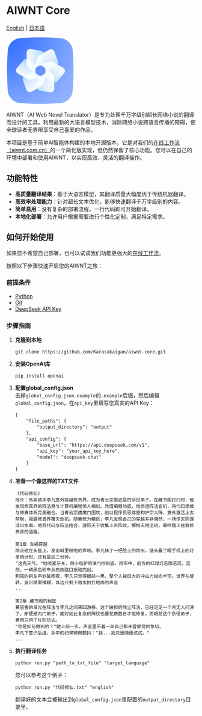 # AIWNT Core

[English](./README.md) | [日本語](./README.ja.md)

![logo](./img/logo.webp)  

AIWNT（AI Web Novel Translator）是专为处理千万字级别超长网络小说的翻译而设计的工具。利用最新的大语言模型技术，消除网络小说跨语言传播的障碍，使全球读者无界限享受自己喜爱的作品。  

本项目是基于简单AI智能体构建的本地开源版本，它是对我们的[在线工作流（aiwnt.com.cn）](https://www.aiwnt.com.cn/)的一个简化版实现，但仍然保留了核心功能。您可以在自己的环境中部署和使用AIWNT，以实现高效、灵活的翻译操作。

## 功能特性

- **高质量翻译结果**：基于大语言模型，其翻译质量大幅度优于传统机器翻译。
- **高效率处理能力**：针对超长文本优化，能够快速翻译千万字级别的内容。
- **简单易用**：没有复杂的部署流程，一行代码即可开始翻译。
- **本地化部署**：允许用户根据需要进行个性化定制，满足特定需求。

## 如何开始使用

如果您不希望自己部署，也可以试试我们功能更强大的[在线工作流](https://www.aiwnt.com.cn/)。

按照以下步骤快速开启您的AIWNT之旅：

### 前提条件

- [Python](https://www.python.org/downloads/)
- [Git](https://git-scm.com/downloads)
- [DeepSeek API Key](https://www.deepseek.com/)

### 步骤指南

1. **克隆到本地**
    ```
    git clone https://github.com/Karasukaigan/aiwnt-core.git
    ```
2. **安装OpenAI库**
    ```
    pip install openai
    ```
3. **配置global_config.json**  
    去掉`global_config.json.example`的`.example`后缀，然后编辑`global_config.json`，在`api_key`里填写您真实的API Key：  

    ```
    {
        "file_paths": {
            "output_directory": "output"
        },
        "api_config": {
            "base_url": "https://api.deepseek.com/v1",
            "api_key": "your_api_key_here",
            "model": "deepseek-chat"
        }
    }
    ```
4. **准备一个像这样的TXT文件**
    ```
    《代码修仙》
    简介：外卖骑手李凡意外穿越修真界，成为青云宗最底层的杂役弟子。在藏书阁打扫时，他发现修真界的阵法竟与计算机编程惊人相似。凭借编程功底，他参透阵法玄机，将代码思维与修真体系完美融合。当青云宗遭魔门围攻，他以程序员思维重构护宗大阵，意外激活上古禁制，揭露修真界覆灭危机。随着修为精进，李凡发现自己的穿越并非偶然，一场惊天阴谋浮出水面。他将代码与阵法结合，游历天下收集上古阵纹，解构天地法则，最终踏上拯救修真界的道路。

    第1章 车祸穿越
    雨点砸在头盔上，发出噼里啪啦的声响。李凡抹了一把脸上的雨水，低头看了眼手机上的订单倒计时，还有最后三分钟。
    "这鬼天气。"他咬紧牙关，将小电驴的油门拧到底。雨帘中，前方的红绿灯若隐若现，突然，一辆黑色轿车从右侧路口疾驰而出。
    刺耳的刹车声划破雨夜，李凡只觉得眼前一黑，整个人被巨大的冲击力抛向半空。世界在旋转，意识渐渐模糊，耳边只剩下雨水拍打地面的声音
    ...

    第2章 藏书阁的秘密
    慕容雪的目光在阵法与李凡之间来回游移。这个破损的除尘阵法，已经足足一个月无人问津了。即便是内门弟子，面对如此复杂的阵纹也要花费数日才能修复。而眼前这个杂役弟子，竟然只用了片刻功夫。
    "你是如何做到的？"她上前一步，声音里带着一丝自己都未曾察觉的急切。
    李凡下意识后退，手中的扫帚微微颤抖："我...我只是随便试试。"
    ...
    ```
5. **执行翻译任务**
    ```
    python run.py "path_to_txt_file" "target_language"
    ```
    您可以参考这个例子：
    ```
    python run.py "代码修仙.txt" "english"
    ```
    翻译好的文本会被输出到`global_config.json`里配置的`output_directory`目录里。
